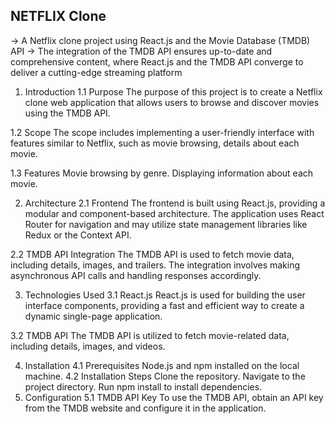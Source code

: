 NETFLIX Clone 
-------------
-> A Netflix clone project using React.js and the Movie Database (TMDB) API
-> The integration of the TMDB API ensures up-to-date and comprehensive content, where React.js and the TMDB API converge to deliver a cutting-edge streaming platform

1. Introduction
1.1 Purpose
The purpose of this project is to create a Netflix clone web application that allows users to browse and discover movies using the TMDB API.

1.2 Scope
The scope includes implementing a user-friendly interface with features similar to Netflix, such as movie browsing, details about each movie.

1.3 Features
Movie browsing by genre.
Displaying  information about each movie.

2. Architecture
2.1 Frontend
The frontend is built using React.js, providing a modular and component-based architecture. The application uses React Router for navigation and may utilize state management libraries like Redux or the Context API.

2.2 TMDB API Integration
The TMDB API is used to fetch movie data, including details, images, and trailers. The integration involves making asynchronous API calls and handling responses accordingly.

3. Technologies Used
3.1 React.js
React.js is used for building the user interface components, providing a fast and efficient way to create a dynamic single-page application.

3.2 TMDB API
The TMDB API is utilized to fetch movie-related data, including details, images, and videos.

4. Installation
4.1 Prerequisites
Node.js and npm installed on the local machine.
4.2 Installation Steps
Clone the repository.
Navigate to the project directory.
Run npm install to install dependencies.
5. Configuration
5.1 TMDB API Key
To use the TMDB API, obtain an API key from the TMDB website and configure it in the application.



